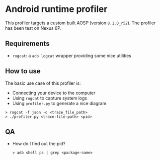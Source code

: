 # Android runtime profiler

This profiler targets a custom built AOSP (version `8.1.0_r52`). The profiler has been test on Nexus 6P.

## Requirements

- `rogcat`: a `adb logcat` wrapper providing some nice utilities

## How to use

The basic use case of this profiler is:

- Connecting your device to the computer
- Using `rogcat` to capture system logs
- Using `profiler.py` to generate a nice diagram

```shell
> rogcat -f json -o <trace_file_path>
> ./profiler.py <trace-file-path> <pid>
```

## QA

- How do I find out the pid?

    ```shell
    > adb shell ps | grep <package-name>
    ```
